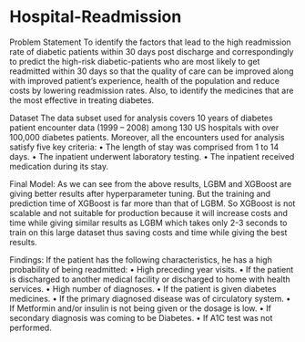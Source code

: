 # Hospital-Readmission
Problem Statement
To identify the factors that lead to the high readmission rate of diabetic patients within 30 days post discharge and correspondingly to predict the high-risk diabetic-patients who are most likely to get readmitted within 30 days so that the quality of care can be improved along with improved patient’s experience, health of the population and reduce costs by lowering readmission rates. Also, to identify the medicines that are the most effective in treating diabetes.

Dataset
The data subset used for analysis covers 10 years of diabetes patient encounter data (1999 – 2008) among 130 US hospitals with over 100,000 diabetes patients. Moreover, all the encounters used for analysis satisfy five key criteria:
• The length of stay was comprised from 1 to 14 days.
• The inpatient underwent laboratory testing.
• The inpatient received medication during its stay.

Final Model: 
As we can see from the above results, LGBM and XGBoost are giving
better results after hyperparameter tuning. But the training and prediction time of XGBoost is far
more than that of LGBM. So XGBoost is not scalable and not suitable for production because it
will increase costs and time while giving similar results as LGBM which takes only 2-3 seconds
to train on this large dataset thus saving costs and time while giving the best results.

Findings: 
If the patient has the following characteristics, he has a high probability of being readmitted:
• High preceding year visits.
• If the patient is discharged to another medical facility or discharged to home with health
  services.
• High number of diagnoses.
• If the patient is given diabetes medicines.
• If the primary diagnosed disease was of circulatory system.
• If Metformin and/or insulin is not being given or the dosage is low.
• If secondary diagnosis was coming to be Diabetes.
• If A1C test was not performed.
